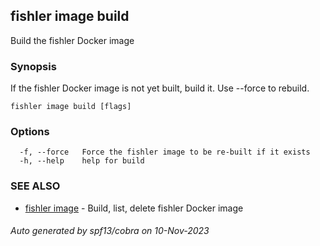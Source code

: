 ## fishler image build

Build the fishler Docker image

### Synopsis

If the fishler Docker image is not yet built, build it. Use --force to rebuild.

```
fishler image build [flags]
```

### Options

```
  -f, --force   Force the fishler image to be re-built if it exists
  -h, --help    help for build
```

### SEE ALSO

* [fishler image](fishler_image.md)	 - Build, list, delete fishler Docker image

###### Auto generated by spf13/cobra on 10-Nov-2023
